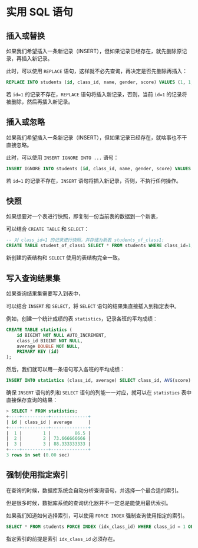 # 实用 SQL 语句

## 插入或替换

如果我们希望插入一条新记录（INSERT），但如果记录已经存在，就先删除原记录，再插入新记录。

此时，可以使用 `REPLACE` 语句，这样就不必先查询，再决定是否先删除再插入：

```sql
REPLACE INTO students (id, class_id, name, gender, score) VALUES (1, 1, '小明', 'F', 99);
```

若 `id=1` 的记录不存在，`REPLACE` 语句将插入新记录，否则，当前 `id=1` 的记录将被删除，然后再插入新记录。

## 插入或忽略

如果我们希望插入一条新记录（INSERT），但如果记录已经存在，就啥事也不干直接忽略。

此时，可以使用 `INSERT IGNORE INTO ...` 语句：

```sql
INSERT IGNORE INTO students (id, class_id, name, gender, score) VALUES (1, 1, '小明', 'F', 99);
```

若 `id=1` 的记录不存在，`INSERT` 语句将插入新记录，否则，不执行任何操作。

## 快照

如果想要对一个表进行快照，即复制一份当前表的数据到一个新表，

可以结合 `CREATE TABLE` 和 `SELECT`：

```sql
-- 对 class_id=1 的记录进行快照，并存储为新表 students_of_class1:
CREATE TABLE student_of_class1 SELECT * FROM students WHERE class_id=1;
```

新创建的表结构和 `SELECT` 使用的表结构完全一致。

## 写入查询结果集

如果查询结果集需要写入到表中，

可以结合 `INSERT` 和 `SELECT`，将 `SELECT` 语句的结果集直接插入到指定表中。

例如，创建一个统计成绩的表 `statistics`，记录各班的平均成绩：

```sql
CREATE TABLE statistics (
    id BIGINT NOT NULL AUTO_INCREMENT,
    class_id BIGINT NOT NULL,
    average DOUBLE NOT NULL,
    PRIMARY KEY (id)
);
```

然后，我们就可以用一条语句写入各班的平均成绩：

```sql
INSERT INTO statistics (class_id, average) SELECT class_id, AVG(score) FROM students GROUP BY class_id;
```

确保 `INSERT` 语句的列和 `SELECT` 语句的列能一一对应，就可以在 `statistics` 表中直接保存查询的结果：

```sql
> SELECT * FROM statistics;
+----+----------+--------------+
| id | class_id | average      |
+----+----------+--------------+
|  1 |        1 |         86.5 |
|  2 |        2 | 73.666666666 |
|  3 |        3 | 88.333333333 |
+----+----------+--------------+
3 rows in set (0.00 sec)
```

## 强制使用指定索引

在查询的时候，数据库系统会自动分析查询语句，并选择一个最合适的索引。

但是很多时候，数据库系统的查询优化器并不一定总是能使用最优索引。

如果我们知道如何选择索引，可以使用 `FORCE INDEX` 强制查询使用指定的索引。

```sql
SELECT * FROM students FORCE INDEX (idx_class_id) WHERE class_id = 1 ORDER BY id DESC;
```

指定索引的前提是索引 `idx_class_id` 必须存在。
